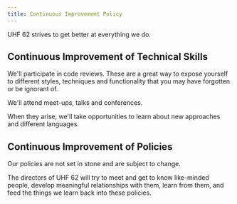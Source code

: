 ```yaml
---
title: Continuous Improvement Policy
---
```


UHF 62 strives to get better at everything we do.

## Continuous Improvement of Technical Skills

We'll participate in code reviews. These are a great way to expose yourself to different styles, techniques and functionality that you may have forgotten or be ignorant of.

We'll attend meet-ups, talks and conferences.

When they arise, we'll take opportunities to learn about new approaches and different languages.

## Continuous Improvement of Policies

Our policies are not set in stone and are subject to change.

The directors of UHF 62 will try to meet and get to know like-minded people, develop meaningful relationships with them, learn from them, and feed the things we learn back into these policies.
